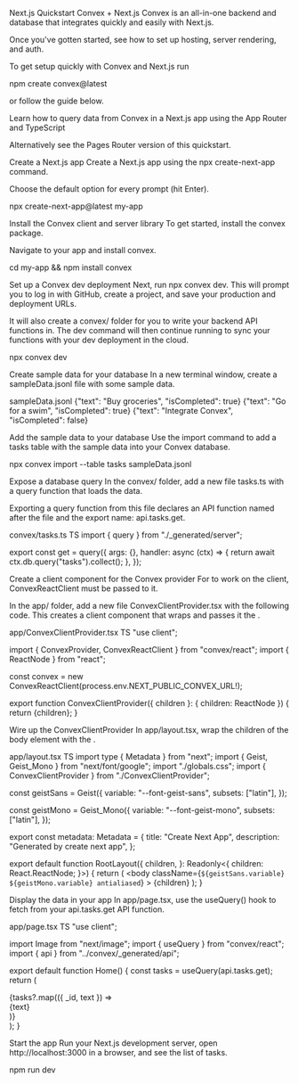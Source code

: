 Next.js Quickstart
Convex + Next.js
Convex is an all-in-one backend and database that integrates quickly and easily with Next.js.

Once you've gotten started, see how to set up hosting, server rendering, and auth.

To get setup quickly with Convex and Next.js run

npm create convex@latest


or follow the guide below.

Learn how to query data from Convex in a Next.js app using the App Router and
TypeScript

Alternatively see the Pages Router version of this quickstart.

Create a Next.js app
Create a Next.js app using the npx create-next-app command.

Choose the default option for every prompt (hit Enter).

npx create-next-app@latest my-app

Install the Convex client and server library
To get started, install the convex package.

Navigate to your app and install convex.

cd my-app && npm install convex

Set up a Convex dev deployment
Next, run npx convex dev. This will prompt you to log in with GitHub, create a project, and save your production and deployment URLs.

It will also create a convex/ folder for you to write your backend API functions in. The dev command will then continue running to sync your functions with your dev deployment in the cloud.

npx convex dev

Create sample data for your database
In a new terminal window, create a sampleData.jsonl file with some sample data.

sampleData.jsonl
{"text": "Buy groceries", "isCompleted": true}
{"text": "Go for a swim", "isCompleted": true}
{"text": "Integrate Convex", "isCompleted": false}

Add the sample data to your database
Use the import command to add a tasks table with the sample data into your Convex database.

npx convex import --table tasks sampleData.jsonl

Expose a database query
In the convex/ folder, add a new file tasks.ts with a query function that loads the data.

Exporting a query function from this file declares an API function named after the file and the export name: api.tasks.get.

convex/tasks.ts
TS
import { query } from "./_generated/server";

export const get = query({
  args: {},
  handler: async (ctx) => {
    return await ctx.db.query("tasks").collect();
  },
});

Create a client component for the Convex provider
For <ConvexProvider> to work on the client, ConvexReactClient must be passed to it.

In the app/ folder, add a new file ConvexClientProvider.tsx with the following code. This creates a client component that wraps <ConvexProvider> and passes it the <ConvexReactClient>.

app/ConvexClientProvider.tsx
TS
"use client";

import { ConvexProvider, ConvexReactClient } from "convex/react";
import { ReactNode } from "react";

const convex = new ConvexReactClient(process.env.NEXT_PUBLIC_CONVEX_URL!);

export function ConvexClientProvider({ children }: { children: ReactNode }) {
  return <ConvexProvider client={convex}>{children}</ConvexProvider>;
}


Wire up the ConvexClientProvider
In app/layout.tsx, wrap the children of the body element with the <ConvexClientProvider>.

app/layout.tsx
TS
import type { Metadata } from "next";
import { Geist, Geist_Mono } from "next/font/google";
import "./globals.css";
import { ConvexClientProvider } from "./ConvexClientProvider";

const geistSans = Geist({
  variable: "--font-geist-sans",
  subsets: ["latin"],
});

const geistMono = Geist_Mono({
  variable: "--font-geist-mono",
  subsets: ["latin"],
});

export const metadata: Metadata = {
  title: "Create Next App",
  description: "Generated by create next app",
};

export default function RootLayout({
  children,
}: Readonly<{
  children: React.ReactNode;
}>) {
  return (
    <html lang="en">
      <body
        className={`${geistSans.variable} ${geistMono.variable} antialiased`}
      >
        <ConvexClientProvider>{children}</ConvexClientProvider>
      </body>
    </html>
  );
}


Display the data in your app
In app/page.tsx, use the useQuery() hook to fetch from your api.tasks.get API function.

app/page.tsx
TS
"use client";

import Image from "next/image";
import { useQuery } from "convex/react";
import { api } from "../convex/_generated/api";

export default function Home() {
  const tasks = useQuery(api.tasks.get);
  return (
    <main className="flex min-h-screen flex-col items-center justify-between p-24">
      {tasks?.map(({ _id, text }) => <div key={_id}>{text}</div>)}
    </main>
  );
}


Start the app
Run your Next.js development server, open http://localhost:3000 in a browser, and see the list of tasks.

npm run dev